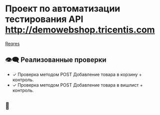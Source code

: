 # Проект по автоматизации тестирования API **http://demowebshop.tricentis.com**
<a target="_blank" href="http://demowebshop.tricentis.com/">Reqres</a>

## :eye_speech_bubble: Реализованные проверки

- ✓ Проверка методом POST Добавление товара в корзину + контроль.
- ✓ Проверка методом POST Добавление товара в вишлист + контроль.


## :speak_no_evil: 

